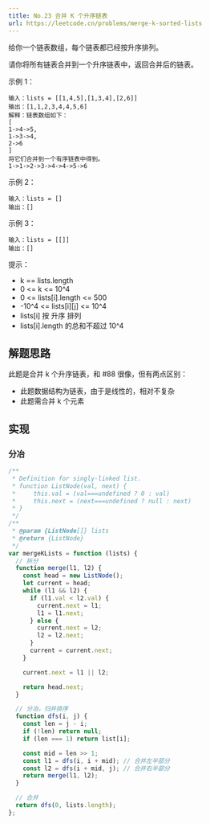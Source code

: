 ```yaml
---
title: No.23 合并 K 个升序链表
url: https://leetcode.cn/problems/merge-k-sorted-lists
---
```


给你一个链表数组，每个链表都已经按升序排列。

请你将所有链表合并到一个升序链表中，返回合并后的链表。

示例 1：

```text
输入：lists = [[1,4,5],[1,3,4],[2,6]]
输出：[1,1,2,3,4,4,5,6]
解释：链表数组如下：
[
1->4->5,
1->3->4,
2->6
]
将它们合并到一个有序链表中得到。
1->1->2->3->4->4->5->6
```

示例 2：

```text
输入：lists = []
输出：[]
```

示例 3：

```text
输入：lists = [[]]
输出：[]
```

提示：

- k == lists.length
- 0 <= k <= 10^4
- 0 <= lists\[i\].length <= 500
- -10^4 <= lists\[i\]\[j\] <= 10^4
- lists\[i\] 按 升序 排列
- lists\[i\].length 的总和不超过 10^4

## 解题思路

此题是合并 k 个升序链表，和 #88 很像，但有两点区别：

- 此题数据结构为链表，由于是线性的，相对不复杂
- 此题需合并 k 个元素

## 实现

### 分冶

```js
/**
 * Definition for singly-linked list.
 * function ListNode(val, next) {
 *     this.val = (val===undefined ? 0 : val)
 *     this.next = (next===undefined ? null : next)
 * }
 */
/**
 * @param {ListNode[]} lists
 * @return {ListNode}
 */
var mergeKLists = function (lists) {
  // 拆分
  function merge(l1, l2) {
    const head = new ListNode();
    let current = head;
    while (l1 && l2) {
      if (l1.val < l2.val) {
        current.next = l1;
        l1 = l1.next;
      } else {
        current.next = l2;
        l2 = l2.next;
      }
      current = current.next;
    }

    current.next = l1 || l2;

    return head.next;
  }

  // 分冶，归并排序
  function dfs(i, j) {
    const len = j - i;
    if (!len) return null;
    if (len === 1) return list[i];

    const mid = len >> 1;
    const l1 = dfs(i, i + mid); // 合并左半部分
    const l2 = dfs(i + mid, j); // 合并右半部分
    return merge(l1, l2);
  }

  // 合并
  return dfs(0, lists.length);
};
```

